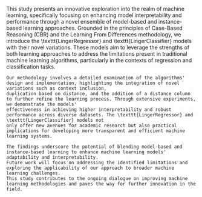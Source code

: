 This study presents an innovative exploration into the realm of machine learning, specifically focusing on enhancing model interpretability and 
    performance through a novel ensemble of model-based and instance-based learning approaches. Grounded in the principles of Case-Based Reasoning (CBR) 
    and the Learning From Differences methodology, we introduce the \texttt{LingerRegressor} and \texttt{LingerClassifier} models with their novel variations. These models aim to leverage the strengths 
    of both learning approaches to address the limitations present in traditional machine learning algorithms, particularly in the contexts of regression and classification tasks.

    Our methodology involves a detailed examination of the algorithms' design and implementation, highlighting the integration of novel variations such as context inclusion, 
    duplication based on distance, and the addition of a distance column to further refine the learning process. Through extensive experiments, we demonstrate the models' 
    effectiveness in achieving higher interpretability and robust performance across diverse datasets. The \texttt{LingerRegressor} and \texttt{LingerClassifier} models not 
    only offer new avenues for academic research but also practical implications for developing more transparent and efficient machine learning systems.
    
    The findings underscore the potential of blending model-based and instance-based learning to enhance machine learning models' adaptability and interpretability. 
    Future work will focus on addressing the identified limitations and exploring the applicability of our approach to broader machine learning challenges.
    This study contributes to the ongoing dialogue on improving machine learning methodologies and paves the way for further innovation in the field.
